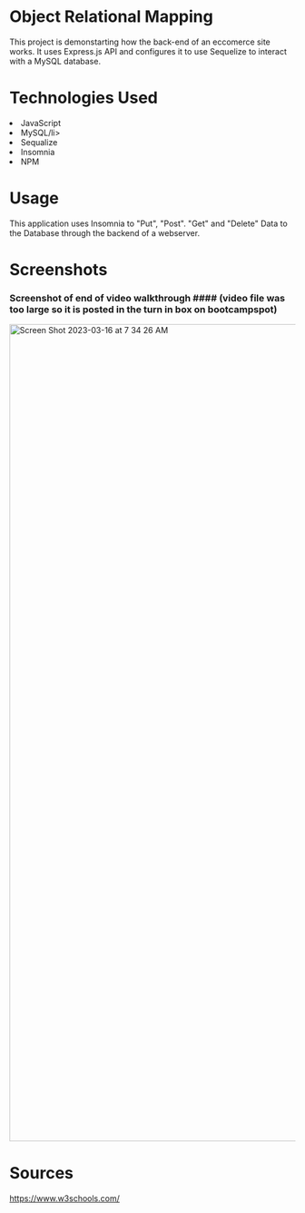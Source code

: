 # Object Relational Mapping

This project is demonstarting how the back-end of an eccomerce site works. It uses Express.js API and configures it to use Sequelize to interact with a MySQL database.

# Technologies Used
<li>JavaScript</li>
<li>MySQL/li>
<li>Sequalize</li>
<li>Insomnia</li>
<li>NPM</li>


# Usage

This application uses Insomnia to "Put", "Post". "Get" and "Delete" Data to the Database through the backend of a webserver.

# Screenshots

### Screenshot of end of video walkthrough #### (video file was too large so it is posted in the turn in box on bootcampspot)

<img width="1440" alt="Screen Shot 2023-03-16 at 7 34 26 AM" src="https://user-images.githubusercontent.com/118941179/225650643-b9572ee1-6857-4504-b2e0-6edaa0076395.png">


# Sources

https://www.w3schools.com/

